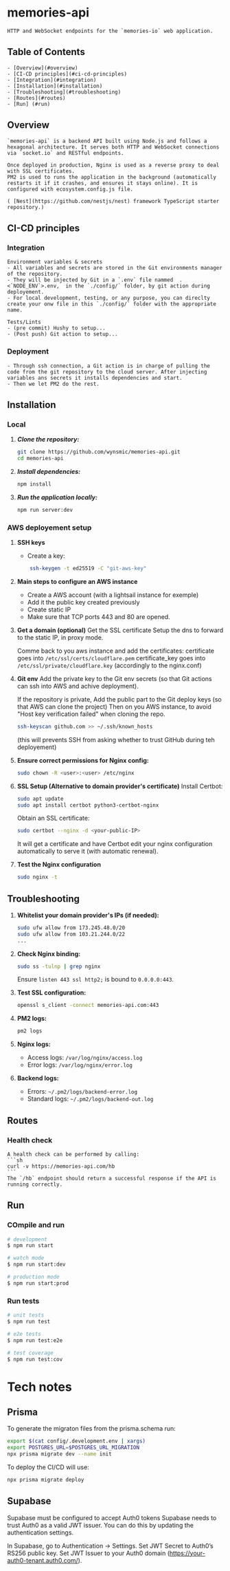 # memories-api

    HTTP and WebSocket endpoints for the `memories-io` web application.

## Table of Contents

    - [Overview](#overview)
    - [CI-CD principles](#ci-cd-principles)
    - [Integration](#integration)
    - [Installation](#installation)
    - [Troubleshooting](#troubleshooting)
    - [Routes](#routes)
    - [Run] (#run)

## Overview

    `memories-api` is a backend API built using Node.js and follows a hexagonal architecture. It serves both HTTP and WebSocket connections via `socket.io` and RESTful endpoints.

    Once deployed in production, Nginx is used as a reverse proxy to deal with SSL certificates.
    PM2 is used to runs the application in the background (automatically restarts it if it crashes, and ensures it stays online). It is configured with ecosystem.config.js file.

    ( [Nest](https://github.com/nestjs/nest) framework TypeScript starter repository.)

## CI-CD principles

### Integration

    Environment variables & secrets
    - All variables and secrets are stored in the Git environments manager of the repository.
    - They will be injected by Git in a `.env` file nammed  .<`NODE_ENV`>.env,  in the `./config/` folder, by git action during deployement.
    - For local development, testing, or any purpose, you can direclty create your onw file in this `./config/` folder with the appropriate name.

    Tests/Lints
    - (pre commit) Hushy to setup...
    - (Post push) Git action to setup...

### Deployment

    - Through ssh connection, a Git action is in charge of pulling the code from the git repository to the cloud server. After injecting variables ans secrets it installs dependencies and start.
    - Then we let PM2 do the rest.

## Installation

### Local

1. **_Clone the repository:_**
   ```sh
   git clone https://github.com/wynsmic/memories-api.git
   cd memories-api
   ```
2. **_Install dependencies:_**
   ```sh
   npm install
   ```
3. **_Run the application locally:_**
   ```sh
   npm run server:dev
   ```

### AWS deployement setup

1. **SSH keys**
   - Create a key:
   ```sh
       ssh-keygen -t ed25519 -C "git-aws-key"
   ```
2. **Main steps to configure an AWS instance**

   - Create a AWS account (with a lightsail instance for exemple)
   - Add it the public key created previously
   - Create static IP
   - Make sure that TCP ports 443 and 80 are opened.

3. **Get a domain (optional)**
   Get the SSL certificate
   Setup the dns to forward to the static IP, in proxy mode.

   Comme back to you aws instance and add the certificates:
   certificate goes into `/etc/ssl/certs/cloudflare.pem`
   certificate_key goes into `/etc/ssl/private/cloudflare.key`
   (accordingly to the nginx.conf)

4. **Git env**
   Add the private key to the Git env secrets (so that Git actions can ssh into AWS and achive deployment).

   If the repository is private,
   Add the public part to the Git deploy keys (so that AWS can clone the project)
   Then on you AWS instance, to avoid "Host key verification failed" when cloning the repo.

   ```sh
   ssh-keyscan github.com >> ~/.ssh/known_hosts
   ```

   (this will prevents SSH from asking whether to trust GitHub during teh deployement)

5. **Ensure correct permissions for Nginx config:**

   ```sh
   sudo chown -R <user>:<user> /etc/nginx
   ```

6. **SSL Setup (Alternative to domain provider's certificate)**
   Install Certbot:

   ```sh
   sudo apt update
   sudo apt install certbot python3-certbot-nginx
   ```

   Obtain an SSL certificate:

   ```sh
   sudo certbot --nginx -d <your-public-IP>
   ```

   It will get a certificate and have Certbot edit your nginx configuration automatically to serve it (with automatic renewal).

7. **Test the Nginx configuration**
   ```sh
   sudo nginx -t
   ```

## Troubleshooting

1. **Whitelist your domain provider's IPs (if needed):**

   ```sh
   sudo ufw allow from 173.245.48.0/20
   sudo ufw allow from 103.21.244.0/22
   ...
   ```

2. **Check Nginx binding:**

   ```sh
   sudo ss -tulnp | grep nginx
   ```

   Ensure `listen 443 ssl http2;` is bound to `0.0.0.0:443`.

3. **Test SSL configuration:**

   ```sh
   openssl s_client -connect memories-api.com:443
   ```

4. **PM2 logs:**
   ```sh
   pm2 logs
   ```
5. **Nginx logs:**

   - Access logs: `/var/log/nginx/access.log`
   - Error logs: `/var/log/nginx/error.log`

6. **Backend logs:**
   - Errors: `~/.pm2/logs/backend-error.log`
   - Standard logs: `~/.pm2/logs/backend-out.log`

## Routes

### Health check

    A health check can be performed by calling:
    ```sh
    curl -v https://memories-api.com/hb
    ```
    The `/hb` endpoint should return a successful response if the API is running correctly.

## Run

### COmpile and run

```bash
# development
$ npm run start

# watch mode
$ npm run start:dev

# production mode
$ npm run start:prod
```

### Run tests

```bash
# unit tests
$ npm run test

# e2e tests
$ npm run test:e2e

# test coverage
$ npm run test:cov
```

# Tech notes

## Prisma

To generate the migraton files from the prisma.schema run:

```bash
export $(cat config/.development.env | xargs)
export POSTGRES_URL=$POSTGRES_URL_MIGRATION
npx prisma migrate dev --name init
```

To deploy the CI/CD will use:

```bash
npx prisma migrate deploy
```

## Supabase

Supabase must be configured to accept Auth0 tokens
Supabase needs to trust Auth0 as a valid JWT issuer. You can do this by updating the authentication settings.

In Supabase, go to Authentication → Settings.
Set JWT Secret to Auth0’s RS256 public key.
Set JWT Issuer to your Auth0 domain (https://your-auth0-tenant.auth0.com/).

